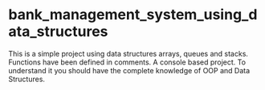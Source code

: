 # bank_management_system_using_data_structures
This is a simple project using data structures arrays, queues and stacks.
Functions have been defined in comments. 
A console based project.
To understand it you should have the complete knowledge of OOP and Data Structures.

